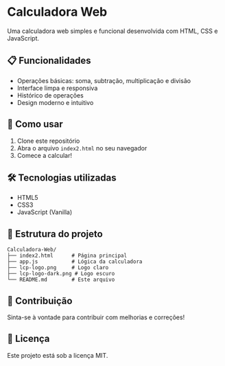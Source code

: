 # Calculadora Web

Uma calculadora web simples e funcional desenvolvida com HTML, CSS e JavaScript.

## 📋 Funcionalidades

- Operações básicas: soma, subtração, multiplicação e divisão
- Interface limpa e responsiva
- Histórico de operações
- Design moderno e intuitivo

## 🚀 Como usar

1. Clone este repositório
2. Abra o arquivo `index2.html` no seu navegador
3. Comece a calcular!

## 🛠️ Tecnologias utilizadas

- HTML5
- CSS3
- JavaScript (Vanilla)

## 📁 Estrutura do projeto

```
Calculadora-Web/
├── index2.html      # Página principal
├── app.js           # Lógica da calculadora
├── lcp-logo.png     # Logo claro
├── lcp-logo-dark.png # Logo escuro
└── README.md        # Este arquivo
```

## 🤝 Contribuição

Sinta-se à vontade para contribuir com melhorias e correções!

## 📄 Licença

Este projeto está sob a licença MIT. 